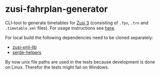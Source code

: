 # zusi-fahrplan-generator

CLI-tool to generate timetables for [Zusi 3](https://www.zusi.de/) (consisting of `.fpn`, `.trn` and `.timetable.xml` files).
For usage instructions see [here](https://forum.zusi.de/viewtopic.php?p=368816#p368816).

For local build the following dependencies need to be cloned separately:
* [zusi-xml-lib](https://github.com/yxyx-github/rust-zusi-xml-lib)
* [serde-helpers](https://github.com/yxyx-github/rust-serde-helpers)

By now unix file paths are used in the tests because development is done on Linux. Therefor the tests might fail on Windows.